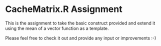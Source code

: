 CacheMatrix.R Assignment
========================
This is the assignment to take the basic construct provided and extend it using the mean of a vector 
function as a template.

Please feel free to check it out and provide any input or improvements :-)
